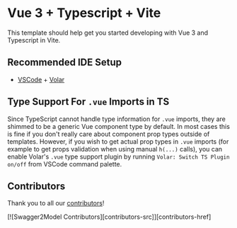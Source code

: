 <!--
 * @Autor: Jason
 * @Date: 2021-10-09 17:12:53
 * @LastEditors: Jason
 * @LastEditTime: 2021-10-09 17:12:53
 * @FilePath: /README.md
 * @description: description
-->
# Vue 3 + Typescript + Vite

This template should help get you started developing with Vue 3 and Typescript in Vite.

## Recommended IDE Setup

- [VSCode](https://code.visualstudio.com/) + [Volar](https://marketplace.visualstudio.com/items?itemName=johnsoncodehk.volar)

## Type Support For `.vue` Imports in TS

Since TypeScript cannot handle type information for `.vue` imports, they are shimmed to be a generic Vue component type by default. In most cases this is fine if you don't really care about component prop types outside of templates. However, if you wish to get actual prop types in `.vue` imports (for example to get props validation when using manual `h(...)` calls), you can enable Volar's `.vue` type support plugin by running `Volar: Switch TS Plugin on/off` from VSCode command palette.

## Contributors

Thank you to all our [contributors](https://gitee.com/hlbj105/swagger2model/contributors)!

[![Swagger2Model Contributors][contributors-src]][contributors-href]
